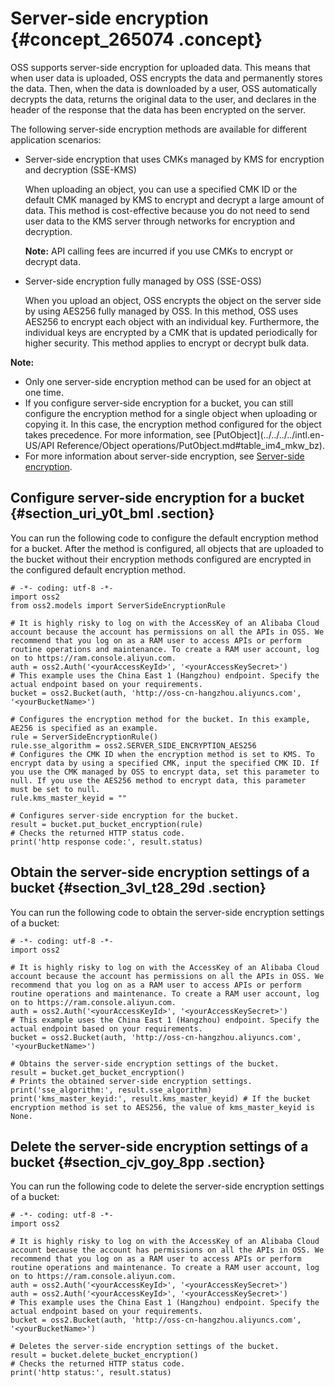 # Server-side encryption {#concept_265074 .concept}

OSS supports server-side encryption for uploaded data. This means that when user data is uploaded, OSS encrypts the data and permanently stores the data. Then, when the data is downloaded by a user, OSS automatically decrypts the data, returns the original data to the user, and declares in the header of the response that the data has been encrypted on the server.

The following server-side encryption methods are available for different application scenarios:

-   Server-side encryption that uses CMKs managed by KMS for encryption and decryption \(SSE-KMS\)

    When uploading an object, you can use a specified CMK ID or the default CMK managed by KMS to encrypt and decrypt a large amount of data. This method is cost-effective because you do not need to send user data to the KMS server through networks for encryption and decryption.

    **Note:** API calling fees are incurred if you use CMKs to encrypt or decrypt data.

-   Server-side encryption fully managed by OSS \(SSE-OSS\)

    When you upload an object, OSS encrypts the object on the server side by using AES256 fully managed by OSS. In this method, OSS uses AES256 to encrypt each object with an individual key. Furthermore, the individual keys are encrypted by a CMK that is updated periodically for higher security. This method applies to encrypt or decrypt bulk data.


**Note:** 

-   Only one server-side encryption method can be used for an object at one time.
-   If you configure server-side encryption for a bucket, you can still configure the encryption method for a single object when uploading or copying it. In this case, the encryption method configured for the object takes precedence. For more information, see [PutObject](../../../../intl.en-US/API Reference/Object operations/PutObject.md#table_im4_mkw_bz).
-   For more information about server-side encryption, see [Server-side encryption](https://www.alibabacloud.com/help/doc-detail/119320.html).

## Configure server-side encryption for a bucket {#section_uri_y0t_bml .section}

You can run the following code to configure the default encryption method for a bucket. After the method is configured, all objects that are uploaded to the bucket without their encryption methods configured are encrypted in the configured default encryption method.

``` {#codeblock_alj_33e_qft}
# -*- coding: utf-8 -*-
import oss2
from oss2.models import ServerSideEncryptionRule

# It is highly risky to log on with the AccessKey of an Alibaba Cloud account because the account has permissions on all the APIs in OSS. We recommend that you log on as a RAM user to access APIs or perform routine operations and maintenance. To create a RAM user account, log on to https://ram.console.aliyun.com.
auth = oss2.Auth('<yourAccessKeyId>', '<yourAccessKeySecret>')
# This example uses the China East 1 (Hangzhou) endpoint. Specify the actual endpoint based on your requirements.
bucket = oss2.Bucket(auth, 'http://oss-cn-hangzhou.aliyuncs.com', '<yourBucketName>')

# Configures the encryption method for the bucket. In this example, AE256 is specified as an example.
rule = ServerSideEncryptionRule()
rule.sse_algorithm = oss2.SERVER_SIDE_ENCRYPTION_AES256
# Configures the CMK ID when the encryption method is set to KMS. To encrypt data by using a specified CMK, input the specified CMK ID. If you use the CMK managed by OSS to encrypt data, set this parameter to null. If you use the AES256 method to encrypt data, this parameter must be set to null.
rule.kms_master_keyid = ""

# Configures server-side encryption for the bucket.
result = bucket.put_bucket_encryption(rule)
# Checks the returned HTTP status code.
print('http response code:', result.status)             
```

## Obtain the server-side encryption settings of a bucket {#section_3vl_t28_29d .section}

You can run the following code to obtain the server-side encryption settings of a bucket:

``` {#codeblock_cmd_bti_eep}
# -*- coding: utf-8 -*-
import oss2

# It is highly risky to log on with the AccessKey of an Alibaba Cloud account because the account has permissions on all the APIs in OSS. We recommend that you log on as a RAM user to access APIs or perform routine operations and maintenance. To create a RAM user account, log on to https://ram.console.aliyun.com.
auth = oss2.Auth('<yourAccessKeyId>', '<yourAccessKeySecret>')
# This example uses the China East 1 (Hangzhou) endpoint. Specify the actual endpoint based on your requirements.
bucket = oss2.Bucket(auth, 'http://oss-cn-hangzhou.aliyuncs.com', '<yourBucketName>')

# Obtains the server-side encryption settings of the bucket.
result = bucket.get_bucket_encryption()
# Prints the obtained server-side encryption settings.
print('sse_algorithm:', result.sse_algorithm)
print('kms_master_keyid:', result.kms_master_keyid) # If the bucket encryption method is set to AES256, the value of kms_master_keyid is None.
```

## Delete the server-side encryption settings of a bucket {#section_cjv_goy_8pp .section}

You can run the following code to delete the server-side encryption settings of a bucket:

``` {#codeblock_l0o_f7g_mct}
# -*- coding: utf-8 -*-
import oss2

# It is highly risky to log on with the AccessKey of an Alibaba Cloud account because the account has permissions on all the APIs in OSS. We recommend that you log on as a RAM user to access APIs or perform routine operations and maintenance. To create a RAM user account, log on to https://ram.console.aliyun.com.
auth = oss2.Auth('<yourAccessKeyId>', '<yourAccessKeySecret>')
auth = oss2.Auth('<yourAccessKeyId>', '<yourAccessKeySecret>')
# This example uses the China East 1 (Hangzhou) endpoint. Specify the actual endpoint based on your requirements.
bucket = oss2.Bucket(auth, 'http://oss-cn-hangzhou.aliyuncs.com', '<yourBucketName>')

# Deletes the server-side encryption settings of the bucket.
result = bucket.delete_bucket_encryption()
# Checks the returned HTTP status code.
print('http status:', result.status)
```

